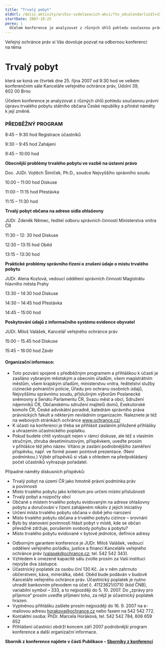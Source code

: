 ```yaml
---
title: "Trvalý pobyt"
oldUrl: /dalsi-aktivity/archiv-vzdelavacich-akci/?tx_odcalendar[uid]=15&cHash=cb74a2a0e889d7e0987b66ff39e04f2a
startDate: 2007-10-25
perex: |
  Účelem konference je analyzovat z různých úhlů pohledu současnou právní úpravu trvalého pobytu státního občana České republiky a přinést náměty k její změně.
---
```


<p>Veřejný ochránce práv si Vás dovoluje pozvat na odbornou konferenci na téma</p><h1>Trvalý pobyt</h1><p>která se koná ve čtvrtek dne 25. října 2007 od 9:30 hod ve velkém konferenčním sále Kanceláře veřejného ochránce práv, Údolní 39, 602 00 Brno</p>
<p>Účelem konference je analyzovat z různých úhlů pohledu současnou právní úpravu trvalého pobytu státního občana České republiky a přinést náměty k její změně.</p><h3>PŘEDBĚŽNÝ PROGRAM </h3><p>8:45 – 9:30 hod Registrace účastníků</p>
<p>9:30 – 9:45 hod Zahájení </p>
<p>9:45 – 10:00 hod</p>
<p><strong>Obecnější problémy trvalého pobytu ve vazbě na ústavní právo</strong></p>
<p>Doc. JUDr. Vojtěch Šimíček, Ph.D., soudce Nejvyššího správního soudu </p>
<p>10.00 – 11:00 hod Diskuse</p>
<p>11:00 – 11:15 hod Přestávka </p>
<p>11:15 – 11:30 hod</p>
<p><strong>Trvalý pobyt občana na adrese sídla ohlašovny</strong></p>
<p>JUDr. Zdeněk Němec, ředitel odboru správních činností Ministerstva vnitra ČR</p>
<p>11:30 – 12: 30 hod Diskuse </p>
<p>12:30 – 13:15 hod Oběd</p>
<p>13:15 – 13:30 hod</p>
<p><strong>Praktické problémy správního řízení o zrušení údaje o místu trvalého pobytu</strong></p>
<p>JUDr. Alena Kozlová, vedoucí oddělení správních činností Magistrátu hlavního města Prahy</p>
<p>13:30 – 14:30 hod Diskuse </p>
<p>14:30 – 14:45 hod Přestávka </p>
<p>14:45 – 15:00 hod</p>
<p><strong>Poskytování údajů z informačního systému evidence obyvatel</strong></p>
<p>JUDr. Miloš Valášek, Kancelář veřejného ochránce práv</p>
<p>15:00 – 15.45 hod Diskuse </p>
<p>15:45 – 16:00 hod Závěr </p><h4>Organizační informace:</h4><ul><li>Toto pozvání spojené s předběžným programem a přihláškou k účasti je zasíláno vybraným městským a obecním úřadům, všem magistrátním městům, všem krajským úřadům, ministerstvu vnitra, ředitelství služby cizinecké pohraniční policie, Úřadu pro ochranu osobních údajů, Nejvyššímu správnímu soudu, příslušným výborům Poslanecké sněmovny a Senátu Parlamentu ČR, Svazu měst a obcí, Sdružení nájemníků ČR, Občanskému sdružení majitelů domů, Exekutorské komoře ČR, České advokátní poradně, katedrám správního práva právnických fakult a některým nevládním organizacím. Naleznete je též na webových stránkách ochránce <a href="http://www.ochrance.cz/">www.ochrance.cz/</a> </li><li>K účasti na konferenci je třeba se přihlásit zasláním přiložené přihlášky a uhrazením účastnického poplatku. </li><li>Pokud budete chtít vystoupit nejen v rámci diskuse, ale též s vlastním stručným, zhruba desetiminutovým, příspěvkem, uveďte prosím v přihlášce též jeho název. Vítáno je zaslání podrobnějšího zaměření příspěvku, např. ve formě power pointové prezentace. (Není podmínkou.) Výběr příspěvků si však s ohledem na předpokládaný počet účastníků vyhrazuje pořadatel. </li></ul><p>Případné náměty diskusních příspěvků:</p><ul><li>Trvalý pobyt na území ČR jako hmotně právní podmínka práv a povinností </li><li>Místo trvalého pobytu jako kritérium pro určení místní příslušnosti </li><li>Trvalý pobyt a rozpočty obcí </li><li>Občané s místem trvalého pobytu evidovaným na adrese ohlašovny pobytu a doručování v řízení zahájeném nikoliv z jejich iniciativy </li><li>Určení místa trvalého pobytu občana v době jeho narození </li><li>Místo trvalého pobytu občana a trvalého pobytu cizince – srovnání </li><li>Bylo by stanovení povinnosti hlásit pobyt v místě, kde se občan převážně zdržuje, porušením svobody pohybu a pobytu? </li><li>Místo trvalého pobytu evidované v bytové jednotce, definice adresy</li></ul><ul><li>Odborným garantem konference je JUDr. Miloš Valášek, vedoucí oddělení veřejného pořádku, justice a financí Kanceláře veřejného ochránce práv (<a href="mailto:valasek@ochrance.cz">valasek@ochrance.cz</a>; tel. 542 542 343). </li><li>Vzhledem k omezené kapacitě sálu zvolte prosím za Vaši instituci nejvýše dva zástupce. </li><li>Účastnický poplatek za osobu činí 130 Kč. Je v něm zahrnuto občerstvení, káva, minerálka, oběd. Oběd bude podáván v budově Kanceláře veřejného ochránce práv. Účastnický poplatek je nutno uhradit bankovním převodem na účet č. 41123621/0710 (kód ČNB), variabilní symbol – 333, a to nejpozději do 5. 10. 2007. Do „zprávy pro příjemce“ prosím uveďte příjmení toho, za nějž je účastnický poplatek hrazen. </li><li>Vyplněnou přihlášku zašlete prosím nejpozději do 16. 9. 2007 na e-mailovou adresu <a href="mailto:horakova@ochrance.cz">horakova@ochrance.cz</a> nebo faxem na 542 542 772. </li><li>Kontaktní osoba: PhDr. Marcela Horáková, tel. 542 542 784, 606 659 652 </li><li>Přihlášení účastníci obdrží koncem září 2007 podrobnější program konference a další organizační informace.</li></ul><p><strong>Sborník z konference najdete v části Publikace – <a href="https://www.ochrance.cz/dalsi-aktivity/publikace/sborniky-z-konferenci/">Sborníky z konferencí</a></strong></p>
